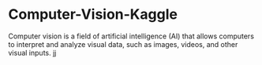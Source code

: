 # Computer-Vision-Kaggle
Computer vision is a field of artificial intelligence (AI) that allows computers to interpret and analyze visual data, such as images, videos, and other visual inputs. 
jj

